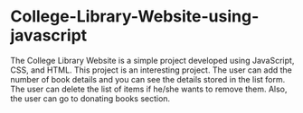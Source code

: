 # College-Library-Website-using-javascript
The College Library Website is a simple project developed using JavaScript, CSS, and HTML. This project is an interesting project. The user can add the number of book details and you can see the details stored in the list form. The user can delete the list of items if he/she wants to remove them. Also, the user can go to donating books section.
